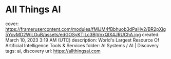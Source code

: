 # All Things AI

cover: https://framerusercontent.com/modules/fMIJM4fBbhuob3dPaHv2/BR2pXig5YovMD2WiLOuB/assets/edGOSyKTILc3BjVnxQIX4JRUChA.jpg
created: March 10, 2023 3:19 AM (UTC)
description: World's Largest Resource Of Artificial Intelligence Tools & Services
folder: AI Systems / AI | Discovery
tags: ai, discovery
url: https://allthingsai.com